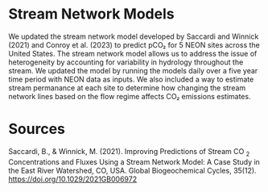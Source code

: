 # Stream Network Models 


We updated the stream network model developed by Saccardi and Winnick (2021) and Conroy et al. (2023) to predict pCO₂ for 5 NEON sites across the United States. The stream network model allows us to address the issue of heterogeneity by accounting for variability in hydrology throughout the stream. We updated the model by running the models daily over a five year time period with NEON data as inputs. We also included a way to estimate stream permanance at each site to determine how changing the stream network lines based on the flow regime affects CO₂ emissions estimates. 



# Sources
Saccardi, B., & Winnick, M. (2021). Improving Predictions of Stream CO <sub>2</sub> Concentrations and Fluxes Using a Stream Network Model: A Case Study in the East River Watershed, CO, USA. Global Biogeochemical Cycles, 35(12). https://doi.org/10.1029/2021GB006972
 
